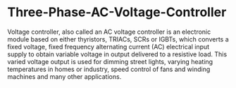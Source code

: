# Three-Phase-AC-Voltage-Controller
Voltage controller, also called an AC voltage controller is an electronic module based on either thyristors, TRIACs, SCRs or IGBTs, which converts a fixed voltage, fixed frequency alternating current (AC) electrical input supply to obtain variable voltage in output delivered to a resistive load. This varied voltage output is used for dimming street lights, varying heating temperatures in homes or industry, speed control of fans and winding machines and many other applications. 
